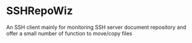 SSHRepoWiz
==========

An SSH client mainly for monitoring SSH server document repository and offer a small number of function to move/copy files